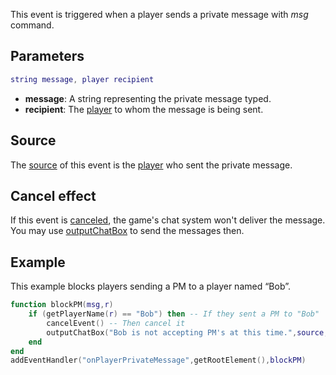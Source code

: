 This event is triggered when a player sends a private message with *msg* command.

Parameters
----------

``` lua
string message, player recipient
```

-   **message**: A string representing the private message typed.
-   **recipient**: The [player](/docs/player.md "wikilink") to whom the message is being sent.

Source
------

The [source](/docs/event_system#Event_source.md "wikilink") of this event is the [player](/player.md "wikilink") who sent the private message.

Cancel effect
-------------

If this event is [canceled](/docs/Event_system#Canceling.md "wikilink"), the game's chat system won't deliver the message. You may use [outputChatBox](/outputChatBox.md "wikilink") to send the messages then.

Example
-------

This example blocks players sending a PM to a player named “Bob”.

``` lua
function blockPM(msg,r)
    if (getPlayerName(r) == "Bob") then -- If they sent a PM to "Bob"
        cancelEvent() -- Then cancel it
        outputChatBox("Bob is not accepting PM's at this time.",source,255,0,0) -- And output it was cancelled.
    end
end
addEventHandler("onPlayerPrivateMessage",getRootElement(),blockPM)
```

